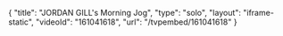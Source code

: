 {
    "title": "JORDAN GILL's  Morning Jog",
    "type": "solo",
    "layout": "iframe-static",
    "videoId": "161041618",
    "url": "\/tvpembed\/161041618"
}